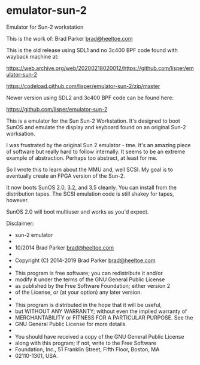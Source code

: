 # emulator-sun-2
Emulator for Sun-2 workstation

This is the work of: Brad Parker <brad@heeltoe.com>

This is the old release using SDL1 and no 3c400 BPF code found with wayback machine at:

https://web.archive.org/web/20200218020012/https://github.com/lisper/emulator-sun-2

https://codeload.github.com/lisper/emulator-sun-2/zip/master

Newer version using SDL2 and 3c400 BPF code can be found here:

https://github.com/lisper/emulator-sun-2

This is a emulator for the Sun Sun-2 Workstation.  It's designed to
boot SunOS and emulate the display and keyboard found on an original
Sun-2 worksation.

I was frustrated by the original Sun 2 emulator - tme.  It's an amazing
piece of software but really hard to follow internally.  It seems to
be an extreme example of abstraction.  Perhaps too abstract, at least
for me.

So I wrote this to learn about the MMU and, well SCSI.  My goal is to
eventually create an FPGA version of the Sun-2.

It now boots SunOS 2.0, 3.2, and 3.5 cleanly.  You can install from the distribution tapes.
The SCSI emulation code is still shakey for tapes, however.

SunOS 2.0 will boot multiuser and works as you'd expect.

Disclaimer:

 * sun-2 emulator
 *
 * 10/2014  Brad Parker <brad@heeltoe.com>
 *
 * Copyright (C) 2014-2019 Brad Parker <brad@heeltoe.com>
 *
 * This program is free software; you can redistribute it and/or
 * modify it under the terms of the GNU General Public License
 * as published by the Free Software Foundation; either version 2
 * of the License, or (at your option) any later version.
 *
 * This program is distributed in the hope that it will be useful,
 * but WITHOUT ANY WARRANTY; without even the implied warranty of
 * MERCHANTABILITY or FITNESS FOR A PARTICULAR PURPOSE.  See the
 * GNU General Public License for more details.
 *
 * You should have received a copy of the GNU General Public License
 * along with this program; if not, write to the Free Software
 * Foundation, Inc., 51 Franklin Street, Fifth Floor, Boston, MA
 * 02110-1301, USA.
